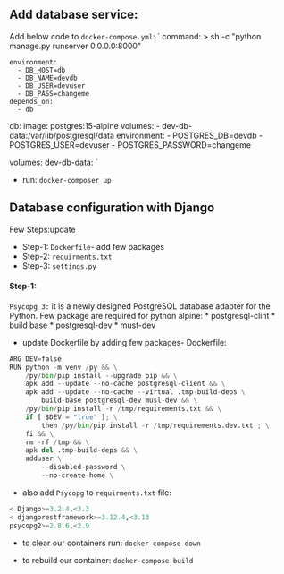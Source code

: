 
## Add database service:
Add below code to `docker-compose.yml`:
`
    command: >
      sh -c "python manage.py runserver 0.0.0.0:8000"
    
    environment:
      - DB_HOST=db
      - DB_NAME=devdb
      - DB_USER=devuser
      - DB_PASS=changeme
    depends_on:
      - db

  db:
    image: postgres:15-alpine
    volumes:
      - dev-db-data:/var/lib/postgresql/data
    environment:
      - POSTGRES_DB=devdb
      - POSTGRES_USER=devuser
      - POSTGRES_PASSWORD=changeme

volumes:
  dev-db-data:
`

* run: `docker-composer up`


## Database configuration with Django
Few Steps:update
* Step-1: `Dockerfile`- add few packages
* Step-2: `requirments.txt`
* Step-3: `settings.py`

#### Step-1:
`Psycopg 3:` it is a newly designed PostgreSQL database adapter for the Python.
Few package are required for python alpine:
    * postgresql-clint
    * build base
    * postgresql-dev
    * must-dev

* update Dockerfile by adding few packages- 
  Dockerfile:
```python
ARG DEV=false
RUN python -m venv /py && \
    /py/bin/pip install --upgrade pip && \
    apk add --update --no-cache postgresql-client && \
    apk add --update --no-cache --virtual .tmp-build-deps \
        build-base postgresql-dev musl-dev && \
    /py/bin/pip install -r /tmp/requirements.txt && \
    if [ $DEV = "true" ]; \
        then /py/bin/pip install -r /tmp/requirements.dev.txt ; \
    fi && \
    rm -rf /tmp && \
    apk del .tmp-build-deps && \
    adduser \
        --disabled-password \
        --no-create-home \
```

* also add `Psycopg` to `requirments.txt` file:
```python
< Django>=3.2.4,<3.3
< djangorestframework>=3.12.4,<3.13
psycopg2>=2.8.6,<2.9
```
* to clear our containers run:
    `docker-compose down`

* to rebuild our container:
  `docker-compose build`











